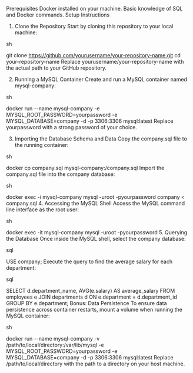 Prerequisites
Docker installed on your machine.
Basic knowledge of SQL and Docker commands.
Setup Instructions

1. Clone the Repository
   Start by cloning this repository to your local machine:

sh

git clone https://github.com/yourusername/your-repository-name.git
cd your-repository-name
Replace yourusername/your-repository-name with the actual path to your GitHub repository.

2. Running a MySQL Container
   Create and run a MySQL container named mysql-company:

sh

docker run --name mysql-company -e MYSQL_ROOT_PASSWORD=yourpassword -e MYSQL_DATABASE=company -d -p 3306:3306 mysql:latest
Replace yourpassword with a strong password of your choice.

3. Importing the Database Schema and Data
   Copy the company.sql file to the running container:

sh

docker cp company.sql mysql-company:/company.sql
Import the company.sql file into the company database:

sh

docker exec -i mysql-company mysql -uroot -pyourpassword company < company.sql 4. Accessing the MySQL Shell
Access the MySQL command line interface as the root user:

sh

docker exec -it mysql-company mysql -uroot -pyourpassword 5. Querying the Database
Once inside the MySQL shell, select the company database:

sql

USE company;
Execute the query to find the average salary for each department:

sql

SELECT d.department_name, AVG(e.salary) AS average_salary
FROM employees e
JOIN departments d ON e.department = d.department_id
GROUP BY e.department;
Bonus: Data Persistence
To ensure data persistence across container restarts, mount a volume when running the MySQL container:

sh

docker run --name mysql-company -v /path/to/local/directory:/var/lib/mysql -e MYSQL_ROOT_PASSWORD=yourpassword -e MYSQL_DATABASE=company -d -p 3306:3306 mysql:latest
Replace /path/to/local/directory with the path to a directory on your host machine.
